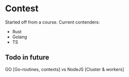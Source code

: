 # Contest

Started off from a course. Current contenders:
- Rust
- Golang
- TS

## Todo in future

GO [Go-routines, contexts] vs NodeJS [Cluster & workers]